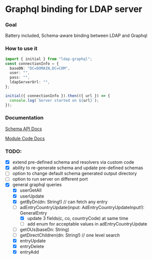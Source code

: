 # Graphql binding for LDAP server

### Goal

Battery included, Schema-aware binding between LDAP and Graphql

### How to use it

```ts
import { initial } from "ldap-graphql";
const connectionInfo = {
  baseDN: "DC=DOMAIN,DC=COM",
  user: "",
  pass: "",
  ldapServerUrl: "",
};

initial({ connectionInfo }).then(({ url }) => {
  console.log(`Server started on ${url}`);
});
```

### Documentation

[Schema API Docs](https://saostad.github.io/ldap-graphql/schema)

[Module Code Docs](https://saostad.github.io/ldap-graphql)

### TODO:

- [x] extend pre-defined schema and resolvers via custom code
- [x] ability to re-generate schema and update pre-defined schemas
- [ ] option to change default schema generated output directory
- [ ] option to run server on different port
- [x] general graphql queries
  - [x] userGetAll
  - [x] userUpdate
  - [x] getByDn(dn: String!) // can fetch any entry
  - [ ] adEntryCountryUpdate(input: AdEntryCountryUpdateInput!): GeneralEntry
    - [x] update 3 fields(c, co, countryCode) at same time
    - [ ] add enum for acceptable values in adEntryCountryUpdate
  - [ ] getOUs(baseDn: String)
  - [ ] getDirectChildren(dn: String!) // one level search
  - [x] entryUpdate
  - [x] entryDelete
  - [x] entryAdd
